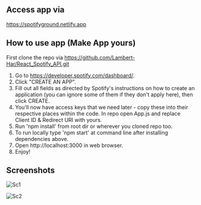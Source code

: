 ## Access app via
https://spotifyground.netlify.app

## How to use app (Make App yours)

First clone the repo via https://github.com/Lambert-Har/React_Spotify_API.git

1. Go to https://developer.spotify.com/dashboard/.
2. Click "CREATE AN APP".
3. Fill out all fields as directed by Spotify's instructions on how to create an application (you can ignore some of them if they don't apply here), then click CREATE.
4. You'll now have access keys that we need later - copy these into their respective places within the code. In repo open App.js and replace Client ID & Redirect URI with yours.
5. Run 'npm install' from root dir or wherever you cloned repo too.
6. To run locally type 'npm start' at command line after installing dependencies above.
7. Open http://localhost:3000 in web browser.
8. Enjoy!

## Screenshots
![Sc1](https://github.com/Lambert-Har/React_Spotify_API/assets/106100223/99d295d8-5f18-444a-910b-53ba5bdbc7b6)

![Sc2](https://github.com/Lambert-Har/React_Spotify_API/assets/106100223/2640a022-1463-4ca4-8c74-72fea4f5f5c5)


